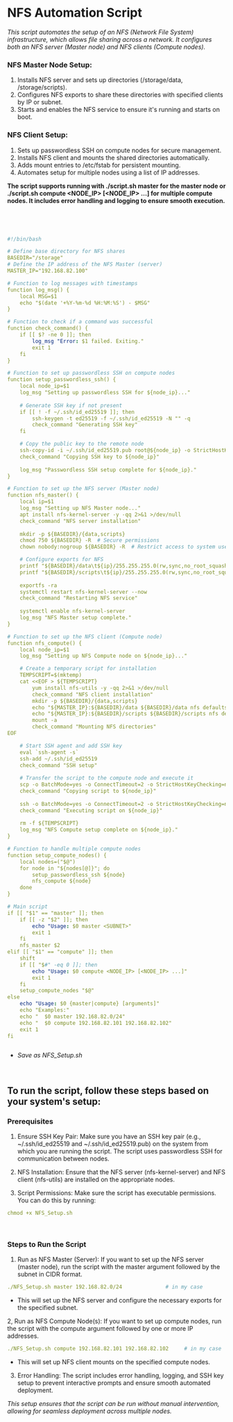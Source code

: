 # NFS Automation Script



  *This script automates the setup of an NFS (Network File System) infrastructure, which allows file sharing across a network. It configures both an NFS server (Master node) and NFS clients (Compute nodes).*

### NFS Master Node Setup:
1. Installs NFS server and sets up directories (/storage/data, /storage/scripts).
2. Configures NFS exports to share these directories with specified clients by IP or subnet.
3. Starts and enables the NFS service to ensure it's running and starts on boot.

### NFS Client Setup:
1. Sets up passwordless SSH on compute nodes for secure management.
2. Installs NFS client and mounts the shared directories automatically.
3. Adds mount entries to /etc/fstab for persistent mounting.
4. Automates setup for multiple nodes using a list of IP addresses.


**The script supports running with ./script.sh master <SUBNET> for the master node or ./script.sh compute <NODE_IP> [<NODE_IP> ...] for multiple compute nodes. It includes error handling and logging to ensure smooth execution.**





<br>





```yml


#!/bin/bash

# Define base directory for NFS shares
BASEDIR="/storage"
# Define the IP address of the NFS Master (server)
MASTER_IP="192.168.82.100"

# Function to log messages with timestamps
function log_msg() {
    local MSG=$1
    echo "$(date '+%Y-%m-%d %H:%M:%S') - $MSG"
}

# Function to check if a command was successful
function check_command() {
    if [[ $? -ne 0 ]]; then
        log_msg "Error: $1 failed. Exiting."
        exit 1
    fi
}

# Function to set up passwordless SSH on compute nodes
function setup_passwordless_ssh() {
    local node_ip=$1
    log_msg "Setting up passwordless SSH for ${node_ip}..."
    
    # Generate SSH key if not present
    if [[ ! -f ~/.ssh/id_ed25519 ]]; then
        ssh-keygen -t ed25519 -f ~/.ssh/id_ed25519 -N "" -q
        check_command "Generating SSH key"
    fi

    # Copy the public key to the remote node
    ssh-copy-id -i ~/.ssh/id_ed25519.pub root@${node_ip} -o StrictHostKeyChecking=no -o PasswordAuthentication=no
    check_command "Copying SSH key to ${node_ip}"
    
    log_msg "Passwordless SSH setup complete for ${node_ip}."
}

# Function to set up the NFS server (Master node)
function nfs_master() {
    local ip=$1
    log_msg "Setting up NFS Master node..."
    apt install nfs-kernel-server -y -qq 2>&1 >/dev/null
    check_command "NFS server installation"
    
    mkdir -p ${BASEDIR}/{data,scripts}
    chmod 750 ${BASEDIR} -R  # Secure permissions
    chown nobody:nogroup ${BASEDIR} -R  # Restrict access to system users

    # Configure exports for NFS
    printf "${BASEDIR}/data\t${ip}/255.255.255.0(rw,sync,no_root_squash,no_subtree_check)\n" > /etc/exports
    printf "${BASEDIR}/scripts\t${ip}/255.255.255.0(rw,sync,no_root_squash,no_subtree_check)\n" >> /etc/exports
    
    exportfs -ra
    systemctl restart nfs-kernel-server --now
    check_command "Restarting NFS service"
    
    systemctl enable nfs-kernel-server
    log_msg "NFS Master setup complete."
}

# Function to set up the NFS client (Compute node)
function nfs_compute() {
    local node_ip=$1
    log_msg "Setting up NFS Compute node on ${node_ip}..."

    # Create a temporary script for installation
    TEMPSCRIPT=$(mktemp)
    cat <<EOF > ${TEMPSCRIPT}
        yum install nfs-utils -y -qq 2>&1 >/dev/null
        check_command "NFS client installation"
        mkdir -p ${BASEDIR}/{data,scripts}
        echo "${MASTER_IP}:${BASEDIR}/data ${BASEDIR}/data nfs defaults 0 0" >> /etc/fstab
        echo "${MASTER_IP}:${BASEDIR}/scripts ${BASEDIR}/scripts nfs defaults 0 0" >> /etc/fstab
        mount -a
        check_command "Mounting NFS directories"
EOF

    # Start SSH agent and add SSH key
    eval `ssh-agent -s`
    ssh-add ~/.ssh/id_ed25519
    check_command "SSH setup"
    
    # Transfer the script to the compute node and execute it
    scp -o BatchMode=yes -o ConnectTimeout=2 -o StrictHostKeyChecking=no -o PasswordAuthentication=no ${TEMPSCRIPT} root@${node_ip}:/tmp/
    check_command "Copying script to ${node_ip}"
    
    ssh -o BatchMode=yes -o ConnectTimeout=2 -o StrictHostKeyChecking=no -o PasswordAuthentication=no root@${node_ip} "bash /tmp/$(basename ${TEMPSCRIPT})"
    check_command "Executing script on ${node_ip}"
    
    rm -f ${TEMPSCRIPT}
    log_msg "NFS Compute setup complete on ${node_ip}."
}

# Function to handle multiple compute nodes
function setup_compute_nodes() {
    local nodes=("$@")
    for node in "${nodes[@]}"; do
        setup_passwordless_ssh ${node}
        nfs_compute ${node}
    done
}

# Main script
if [[ "$1" == "master" ]]; then
    if [[ -z "$2" ]]; then
        echo "Usage: $0 master <SUBNET>"
        exit 1
    fi
    nfs_master $2
elif [[ "$1" == "compute" ]]; then
    shift
    if [[ "$#" -eq 0 ]]; then
        echo "Usage: $0 compute <NODE_IP> [<NODE_IP> ...]"
        exit 1
    fi
    setup_compute_nodes "$@"
else
    echo "Usage: $0 {master|compute} [arguments]"
    echo "Examples:"
    echo "  $0 master 192.168.82.0/24"
    echo "  $0 compute 192.168.82.101 192.168.82.102"
    exit 1
fi



```
  - *Save as NFS_Setup.sh*



<br>




## To run the script, follow these steps based on your system's setup:

### Prerequisites
1. Ensure SSH Key Pair: Make sure you have an SSH key pair (e.g., ~/.ssh/id_ed25519 and ~/.ssh/id_ed25519.pub) on the system from which you are running the script. The script uses passwordless SSH for communication between nodes.
  
2. NFS Installation: Ensure that the NFS server (nfs-kernel-server) and NFS client (nfs-utils) are installed on the appropriate nodes.

3. Script Permissions: Make sure the script has executable permissions. You can do this by running:
```yml
chmod +x NFS_Setup.sh
```

<br>

### Steps to Run the Script

1. Run as NFS Master (Server): If you want to set up the NFS server (master node), run the script with the master argument followed by the subnet in CIDR format.

```yml
./NFS_Setup.sh master 192.168.82.0/24              # in my case
```
  - This will set up the NFS server and configure the necessary exports for the specified subnet.

2, Run as NFS Compute Node(s): If you want to set up compute nodes, run the script with the compute argument followed by one or more IP addresses.

```yml
./NFS_Setup.sh compute 192.168.82.101 192.168.82.102     # in my case
```

  - This will set up NFS client mounts on the specified compute nodes.

3. Error Handling: The script includes error handling, logging, and SSH key setup to prevent interactive prompts and ensure smooth automated deployment.


*This setup ensures that the script can be run without manual intervention, allowing for seamless deployment across multiple nodes.*













